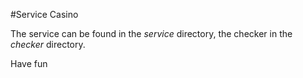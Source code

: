 #Service Casino

The service can be found in the *service* directory, the checker in the *checker* directory.

Have fun

